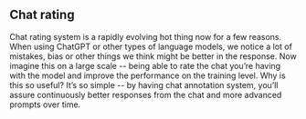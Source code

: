 ## Chat rating

Chat rating system is a rapidly evolving hot thing now for a few reasons. When using ChatGPT or other types of language models, we notice a lot of mistakes, bias or other things we think might be better in the response. Now imagine this on a large scale -- being able to rate the chat you’re having with the model and improve the performance on the training level. Why is this so  useful?
It’s so simple -- by having chat annotation system, you’ll assure continuously better responses from the chat and more advanced prompts over time.
